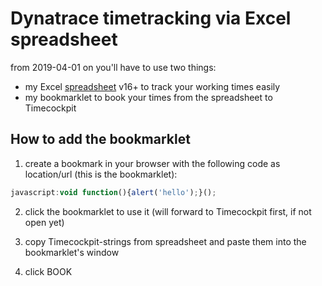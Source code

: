 # Dynatrace timetracking via Excel spreadsheet

from 2019-04-01 on you'll have to use two things:
- my Excel [spreadsheet](./spreadsheet/spreadsheet.xlsx) v16+ to track your working times easily
- my bookmarklet to book your times from the spreadsheet to Timecockpit

## How to add the bookmarklet

1) create a bookmark in your browser with the following code as location/url (this is the bookmarklet):
 ```javascript
 javascript:void function(){alert('hello');}();
 ```

2) click the bookmarklet to use it (will forward to Timecockpit first, if not open yet)

3) copy Timecockpit-strings from spreadsheet and paste them into the bookmarklet's window

4) click BOOK
